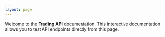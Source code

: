 ```yaml
---
layout: page
---
```


Welcome to the **Trading API** documentation. This interactive documentation allows you to test API endpoints directly from this page.

<InteractiveSpotTradingAPI />

<script setup>
import InteractiveSpotTradingAPI from '../../.vitepress/theme/components/InteractiveSpotTradingAPI.vue'
</script>
